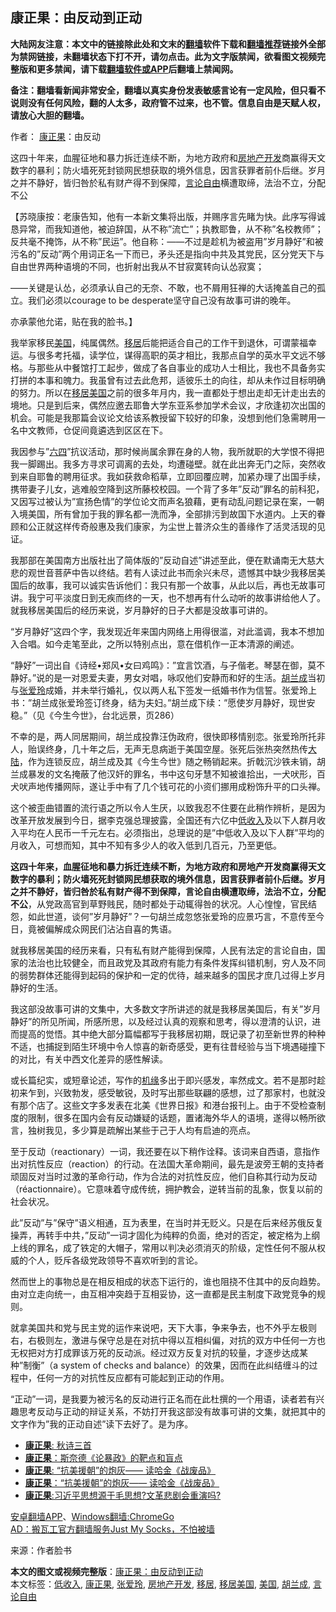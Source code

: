  <h2>康正果：由反动到正动</h2> <p class="notice"><b>大陆网友注意：本文中的链接除此处和文末的<a href="https://github.com/bannedbook/fanqiang" >翻墙</a>软件下载和<a href="https://github.com/killgcd/justmysocks/blob/master/README.md">翻墙推荐</a>链接外全部为禁网链接，未翻墙状态下打不开，请勿点击。此为文字版禁闻，欲看图文视频完整版和更多禁闻，请下载<a href="https://github.com/bannedbook/fanqiang">翻墙软件或APP</a>后翻墙上禁闻网。</p><p>备注：翻墙看新闻非常安全，翻墙以真实身份发表敏感言论有一定风险，但只看不说则没有任何风险，翻的人太多，政府管不过来，也不管。信息自由是天赋人权，请放心大胆的翻墙。</b></p>  <div class="entry"> <p>作者： <a href="https://www.bannedbook.org/bnews/tag/%e5%ba%b7%e6%ad%a3%e6%9e%9c/" class="st_tag internal_tag" rel="tag" title="标签 康正果 下的日志">康正果</a>：由反动</p> <p id="summary">这四十年来，血腥征地和暴力拆迁连续不断，为地方政府和<a href="https://www.bannedbook.org/bnews/tag/%E6%88%BF%E5%9C%B0%E4%BA%A7%E5%BC%80%E5%8F%91/" class="st_tag internal_tag" rel="tag" title="标签 房地产开发 下的日志">房地产开发</a>商赢得天文数字的暴利；防火墙死死封锁网民想获取的境外信息，因言获罪者前仆后继。岁月之并不静好，皆归咎於私有财产得不到保障，<a href="https://www.bannedbook.org/bnews/tag/%e8%a8%80%e8%ae%ba%e8%87%aa%e7%94%b1/" class="st_tag internal_tag" rel="tag" title="标签 言论自由 下的日志">言论自由</a>横遭取缔，法治不立，分配不公</p> <p>【苏晓康按：老康告知，他有一本新文集将出版，并赐序言先睹为快。此序写得诚恳异常，而我知道他，被迫辞国，从不称&#8221;流亡&#8221;；执教耶鲁，从不称&#8221;名校教师&#8221;；反共毫不掩饰，从不称&#8221;民运&#8221;。他自称：——不过是趁机为被盗用&#8221;岁月静好&#8221;和被污名的&#8221;反动&#8221;两个用词正名一下而已，矛头还是指向中共及其党民，区分党天下与自由世界两种语境的不同，也折射出我从不甘寂寞转向认怂寂寞；</p> <p>——关键是认怂，必须承认自己的无奈、不敢，也不屑用狂禅的大话掩盖自己的孤立。我们必须以courage to be desperate坚守自己没有故事可讲的晚年。</p> <p>亦承蒙他允诺，贴在我的脸书。】</p>  <p>我举家移民<a href="https://www.bannedbook.org/bnews/tag/%e7%be%8e%e5%9b%bd/" class="st_tag internal_tag" rel="tag" title="标签 美国 下的日志">美国</a>，纯属偶然。<a href="https://www.bannedbook.org/bnews/tag/%E7%A7%BB%E5%B1%85/" class="st_tag internal_tag" rel="tag" title="标签 移居 下的日志">移居</a>后能把适合自己的工作干到退休，可谓蒙福幸运。与很多考托福，读学位，谋得高职的英才相比，我那点自学的英水平文远不够格。与那些从中餐馆打工起步，做成了各自事业的成功人士相比，我也不具备务实打拼的本事和魄力。我虽曾有过去此危邦，适彼乐土的向往，却从未作过目标明确的努力。所以在<a href="https://www.bannedbook.org/bnews/tag/%E7%A7%BB%E5%B1%85%E7%BE%8E%E5%9B%BD/" class="st_tag internal_tag" rel="tag" title="标签 移居美国 下的日志">移居美国</a>之前的很多年月内，我一直都处于想出走却无计走出去的境地。只是到后来，偶然应邀去耶鲁大学东亚系参加学术会议，才欣逢初次出国的机会。可能是我那篇会议论文给该系教授留下较好的印象，没想到他们急需聘用一名中文教师，仓促间竟遴选到区区在下。</p> <p>我因参与&#8221;<span class='wp_keywordlink'><a href="https://www.bannedbook.org/forum2/topic2509.html" title="《中国六四真相》" target="_blank">六四</a></span>&#8221;抗议活动，那时候尚属余罪在身的人物，我所就职的大学恨不得把我一脚踢出。我多方寻求可调离的去处，均遭碰壁。就在此出奔无门之际，突然收到来自耶鲁的聘用征求。我如获救命稻草，立即回覆应聘，加紧办理了出国手续，携带妻子儿女，逃难般空降到这所藤校校园。一个背了多年&#8221;反动&#8221;罪名的前科犯，又因写过被认为&#8221;宣扬色情&#8221;的学位论文而声名狼藉，更有动乱问题记录在案，一朝入境美国，所有曾加于我的罪名都一洗而净，全部排污到故国下水道内。上天的眷顾和公正就这样传奇般惠及我们康家，为尘世上普济众生的善缘作了活灵活现的见证。</p> <p>我那部在美国南方出版社出了简体版的&#8221;反动自述&#8221;讲述至此，便在默诵南无大慈大悲的观世音菩萨中告以终结。若有人读过此书而余兴未尽，遗憾其中缺少我移居美国后的故事，我可以诚实告诉他们：我只有那一个故事，从此以后，再也无故事可讲。我宁可平淡度日到无疾而终的一天，也不想再有什么动听的故事讲给他人了。就我移居美国后的经历来说，岁月静好的日子大都是没故事可讲的。</p> <p>&#8220;岁月静好&#8221;这四个字，我发现近年来国内网络上用得很滥，对此滥调，我本不想加入合唱。如今走笔至此，之所以特别点出，意在借机作一正本清源的阐述。</p> <p>&#8220;静好&#8221;一词出自《诗经•郑风•女曰鸡鸣》：&#8221;宜言饮酒，与子偕老。琴瑟在御，莫不静好。&#8221;说的是一对恩爱夫妻，男女对唱，咏叹他们安静而和好的生活。<a href="https://www.bannedbook.org/bnews/tag/%e8%83%a1%e5%85%b0%e6%88%90/" class="st_tag internal_tag" rel="tag" title="标签 胡兰成 下的日志">胡兰成</a>当初与<a href="https://www.bannedbook.org/bnews/tag/%e5%bc%a0%e7%88%b1%e7%8e%b2/" class="st_tag internal_tag" rel="tag" title="标签 张爱玲 下的日志">张爱玲</a>成婚，并未举行婚礼，仅以两人私下签发一纸婚书作为信誓。张爱玲上书：&#8221;胡兰成张爱玲签订终身，结为夫妇。&#8221;胡兰成下续：&#8221;愿使岁月静好，现世安稳。&#8221;（见《今生今世》，台北远景，页286）</p>  <p>不幸的是，两人同居期间，胡兰成投靠汪伪政府，很快即移情别恋。张爱玲所托非人，贻误终身，几十年之后，无声无息病逝于美国空屋。张死后张热突然热传<span class='wp_keywordlink_affiliate'><a href="https://www.bannedbook.org/" title="大陆" target="_blank">大陆</a></span>，作为连锁反应，胡兰成及其《今生今世》随之畅销起来。折戟沉沙铁未销，胡兰成暴发的文名掩蔽了他汉奸的罪名，书中这句牙慧不知被谁拾出，一犬吠形，百犬吠声地传播网际，遂让手中有了几个钱可花的小资们挪用成粉饰升平的口头禅。</p> <p>这个被歪曲错置的流行语之所以令人生厌，以致我忍不住要在此稍作辨析，是因为改革开放发展到今日，据李克强总理披露，全国还有六亿中<a href="https://www.bannedbook.org/bnews/tag/%E4%BD%8E%E6%94%B6%E5%85%A5/" class="st_tag internal_tag" rel="tag" title="标签 低收入 下的日志">低收入</a>及以下人群月收入平均在人民币一千元左右。必须指出，总理说的是&#8221;中低收入及以下人群&#8221;平均的月收入，可想而知，其中不知有多少人的收入低到几百元，乃至更低。</p> <p><strong>这四十年来，血腥征地和暴力拆迁连续不断，为地方政府和房地产开发商赢得天文数字的暴利；防火墙死死封锁网民想获取的境外信息，因言获罪者前仆后继。岁月之并不静好，皆归咎於私有财产得不到保障，言论自由横遭取缔，法治不立，分配不公</strong>，从党政高官到草野贱民，随时都处于动辄得咎的状况。人心惶惶，官民结怨，如此世道，谈何&#8221;岁月静好&#8221;？一句胡兰成忽悠张爱玲的应景巧言，不意传至今日，竟被偏解成众网民们沾沾自喜的隽语。</p> <p>就我移居美国的经历来看，只有私有财产能得到保障，人民有法定的言论自由，国家的法治也比较健全，而且政党及其政府有能力有条件发挥纠错机制，穷人及不同的弱势群体还能得到起码的保护和一定的优待，越来越多的国民才庶几过得上岁月静好的生活。</p> <p>我这部没故事可讲的文集中，大多数文字所讲述的就是我移居美国后，有关&#8221;岁月静好&#8221;的所见所闻，所感所思，以及经过认真的观察和思考，得以澄清的认识，进而提高的觉悟。其中绝大部分篇幅都写于我移居初期，既记录了初至新世界的种种不适，也捕捉到陌生环境中令人惊喜的新奇感受，更有往昔经验与当下境遇碰撞下的对比，有关中西文化差异的感性解读。</p>  <p>或长篇纪实，或短章论述，写作的<span class='wp_keywordlink'><a href="https://www.bannedbook.org/forum11/topic248.html" title="禁片：情为何物？生死相许？自由电影《机缘》下载、在线观看" target="_blank">机缘</a></span>多出于即兴感发，率然成文。若不是那时趁初来乍到，兴致勃发，感受敏锐，及时写出那些联翩的感想，过了那家村，也就没有那个店了。这些文字多发表在北美《世界日报》和港台报刊上。由于不受检查制度的限制，很多在国内会有反动嫌疑的话题，置诸海外华人的语境，遂得以畅所欲言，独树我见，多少算是疏解出某些于己于人均有启迪的亮点。</p> <p>至于反动（reactionary）一词，我还要在以下稍作诠释。该词来自西语，意指作出对抗性反应（reaction）的行动。在法国大革命期间，最先是波旁王朝的支持者顽固反对当时过激的革命行动，作为合法的对抗性反应，他们自称其行动为反动（réactionnaire）。它意味着守成传统，拥护教会，逆转当前的乱象，恢复以前的社会状况。</p> <p>此&#8221;反动&#8221;与&#8221;保守&#8221;语义相通，互为表里，在当时并无贬义。只是在后来经苏俄反复操弄，再转手中共，&#8221;反动&#8221;一词才固化为纯粹的负面，绝对的否定，被定格为上纲上线的罪名，成了铁定的大帽子，常用以判决必须消灭的阶级，定性任何不服从权威的个人，贬斥各级党政领导不喜欢听到的言论。</p> <p>然而世上的事物总是在相反相成的状态下运行的，谁也阻挠不住其中的反向趋势。由对立走向统一，由互相冲突趋于互相妥协，这一直都是民主制度下政党竞争的规则。</p> <p>就拿美国共和党与民主党的运作来说吧，天下大事，争来争去，也不外乎左极则右，右极则左，激进与保守总是在对抗中得以互相纠偏，对抗的双方中任何一方也无权把对方打成罪该万死的反动派。经过双方反复对抗的较量，才逐步达成某种&#8221;制衡&#8221;（a system of checks and balance）的效果，因而在此纠结缠斗的过程中，任何一方的对抗性反应都有可能起到正动的作用。</p>  <p>&#8220;正动&#8221;一词，是我要为被污名的反动进行正名而在此杜撰的一个用语，读者若有兴趣思考反动与正动的辩证关系，不妨打开我这部没有故事可讲的文集，就把其中的文字作为&#8221;我的正动自述&#8221;读下去好了。是为序。</p> <ul class='op-related-articles' title='相关阅读'> <li><a href='https://www.bannedbook.org/bnews/baitai/20201001/1406551.html' target='_blank'><b>康正果</b>: 秋诗三首</a></li> <li><a href='https://www.bannedbook.org/bnews/baitai/20191107/1219170.html' target='_blank'><b>康正果</b>&#65306;斯奈德&#12298;论暴政&#12299;的靶点和盲点</a></li> <li><a href='https://www.bannedbook.org/bnews/baitai/20190519/1130340.html' target='_blank'><b>康正果</b>: “抗美援朝”的炮灰—— 读哈金《战废品》</a></li> <li><a href='https://www.bannedbook.org/bnews/wenxuesj/20190519/1130159.html' target='_blank'><b>康正果</b>：“抗美援朝”的炮灰—— 读哈金《战废品》</a></li> <li><a href='https://www.bannedbook.org/bnews/bannedvideo/20171025/846836.html' target='_blank'><b>康正果</b>:习近平思想源于毛思想?文革悲剧会重演吗?</a></li> </ul> <p class="texttj"> <a href="https://github.com/bannedbook/fanqiang/wiki/%E7%A6%81%E9%97%BB%E7%BD%91%E5%AE%89%E5%8D%93%E7%BF%BB%E5%A2%99%E6%96%B0%E9%97%BBAPP" target="_blank">安卓翻墙APP</a>、<a href="https://github.com/bannedbook/fanqiang/wiki/Chrome%E4%B8%80%E9%94%AE%E7%BF%BB%E5%A2%99%E5%8C%85" target="_blank">Windows翻墙:ChromeGo</a><br/> <a href="https://github.com/killgcd/justmysocks/blob/master/README.md" target="_blank">AD：搬瓦工官方翻墙服务Just My Socks，不怕被墙</a> </p><p> 来源：作者脸书 </p><a name='sharetosocial'></a>       <div><b>本文的图文或视频完整版</b>：<a href='https://www.bannedbook.org/bnews/comments/20201003/1407333.html'>康正果：由反动到正动</a></div>  </div><!--END ENTRY--> <div class="postfooter"> <div>本文标签：<a href="https://www.bannedbook.org/bnews/tag/%E4%BD%8E%E6%94%B6%E5%85%A5/" rel="tag">低收入</a>, <a href="https://www.bannedbook.org/bnews/tag/%e5%ba%b7%e6%ad%a3%e6%9e%9c/" rel="tag">康正果</a>, <a href="https://www.bannedbook.org/bnews/tag/%e5%bc%a0%e7%88%b1%e7%8e%b2/" rel="tag">张爱玲</a>, <a href="https://www.bannedbook.org/bnews/tag/%E6%88%BF%E5%9C%B0%E4%BA%A7%E5%BC%80%E5%8F%91/" rel="tag">房地产开发</a>, <a href="https://www.bannedbook.org/bnews/tag/%E7%A7%BB%E5%B1%85/" rel="tag">移居</a>, <a href="https://www.bannedbook.org/bnews/tag/%E7%A7%BB%E5%B1%85%E7%BE%8E%E5%9B%BD/" rel="tag">移居美国</a>, <a href="https://www.bannedbook.org/bnews/tag/%e7%be%8e%e5%9b%bd/" rel="tag">美国</a>, <a href="https://www.bannedbook.org/bnews/tag/%e8%83%a1%e5%85%b0%e6%88%90/" rel="tag">胡兰成</a>, <a href="https://www.bannedbook.org/bnews/tag/%e8%a8%80%e8%ae%ba%e8%87%aa%e7%94%b1/" rel="tag">言论自由</a></div>  </div><!--END POSTFOOTER--> 